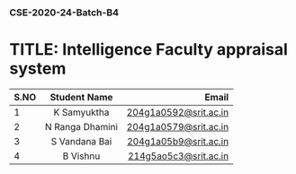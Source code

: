 <h3>CSE-2020-24-Batch-B4</h3>
<h1>TITLE: Intelligence Faculty appraisal system</h1>


|S.NO|  Student Name            |     Email             |
| :- |     :---:                |      ---:             |
| 1  | K Samyuktha              | 204g1a0592@srit.ac.in |
| 2  | N Ranga Dhamini          | 204g1a0579@srit.ac.in |
| 3  | S Vandana Bai            | 204g1a05b9@srit.ac.in |
| 4  | B Vishnu                 | 214g5ao5c3@srit.ac.in |
